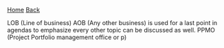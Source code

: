 [Home](/)
[Back](./index.md)

LOB (Line of business)
AOB (Any other business) is used for a last point in agendas to emphasize every other topic can be discussed as well.
PPMO (Project Portfolio management office or p)